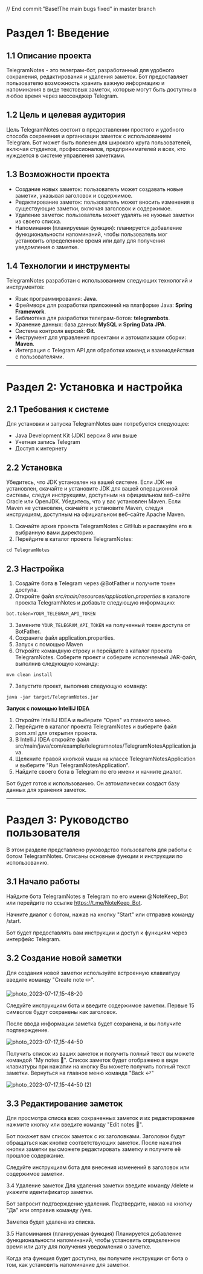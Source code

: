 // End commit:"Base!The main bugs fixed" in master branch 

# Раздел 1: Введение
## 1.1 Описание проекта
TelegramNotes - это телеграм-бот, разработанный для удобного сохранения, редактирования и удаления заметок. Бот предоставляет пользователю возможность хранить важную информацию и напоминания в виде текстовых заметок, которые могут быть доступны в любое время через мессенджер Telegram.

## 1.2 Цель и целевая аудитория
Цель TelegramNotes состоит в предоставлении простого и удобного способа сохранения и организации заметок с использованием Telegram. Бот может быть полезен для широкого круга пользователей, включая студентов, профессионалов, предпринимателей и всех, кто нуждается в системе управления заметками.

## 1.3 Возможности проекта
* Создание новых заметок: пользователь может создавать новые заметки, указывая заголовок и содержимое.
* Редактирование заметок: пользователь может вносить изменения в существующие заметки, включая заголовок и содержимое.
* Удаление заметок: пользователь может удалять не нужные заметки из своего списка.
* Напоминания (планируемая функция): планируется добавление функциональности напоминаний, чтобы пользователь мог установить определенное время или дату для получения уведомления о заметке.

## 1.4 Технологии и инструменты
TelegramNotes разработан с использованием следующих технологий и инструментов:

* Язык программирования: **Java**.
* Фреймворк для разработки приложений на платформе Java: **Spring Framework**.
* Библиотека для разработки телеграм-ботов: **telegrambots**.
* Хранение данных: база данных **MySQL** и **Spring Data JPA**.
* Система контроля версий: **Git**.
* Инструмент для управления проектами и автоматизации сборки: **Maven**.
* Интеграция с Telegram API для обработки команд и взаимодействия с пользователями.

________________________________________________________________________________________________

# Раздел 2: Установка и настройка
## 2.1 Требования к системе
Для установки и запуска TelegramNotes вам потребуется следующее:
* Java Development Kit (JDK) версии 8 или выше
* Учетная запись Telegram
* Доступ к интернету
## 2.2 Установка
Убедитесь, что JDK установлен на вашей системе. Если JDK не установлен, скачайте и установите JDK для вашей операционной системы, следуя инструкциям,
доступным на официальном веб-сайте Oracle или OpenJDK. Убедитесь, что у вас установлен Maven. Если Maven не установлен, скачайте и установите Maven, 
следуя инструкциям, доступным на официальном веб-сайте Apache Maven.

1. Скачайте архив проекта TelegramNotes с GitHub и распакуйте его в выбранную вами директорию.
2. Перейдите в каталог проекта TelegramNotes:

``cd TelegramNotes``

## 2.3 Настройка
1. Создайте бота в Telegram через @BotFather и получите токен доступа.
2. Откройте файл *src/main/resources/application.properties* в каталоге проекта TelegramNotes и добавьте следующую информацию:

``bot.token=YOUR_TELEGRAM_API_TOKEN``

3. Замените ``YOUR_TELEGRAM_API_TOKEN`` на полученный токен доступа от BotFather.
4. Сохраните файл application.properties.
5. Запуск с помощью Maven
6. Откройте командную строку и перейдите в каталог проекта TelegramNotes. Соберите проект и соберите исполняемый JAR-файл, выполнив следующую команду:

``mvn clean install``

7. Запустите проект, выполнив следующую команду:

``java -jar target/TelegramNotes.jar``

**Запуск с помощью IntelliJ IDEA**
1. Откройте IntelliJ IDEA и выберите "Open" из главного меню.
2. Перейдите в каталог проекта TelegramNotes и выберите файл pom.xml для открытия проекта.
3. В IntelliJ IDEA откройте файл src/main/java/com/example/telegramnotes/TelegramNotesApplication.java.
4. Щелкните правой кнопкой мыши на классе TelegramNotesApplication и выберите "Run TelegramNotesApplication".
5. Найдите своего бота в Telegram по его имени и начните диалог.

Бот будет готов к использованию. Он автоматически создаст базу данных для хранения заметок.

________________________________________________________________________________________________________________

# Раздел 3: Руководство пользователя
В этом разделе представлено руководство пользователя для работы с ботом TelegramNotes. Описаны основные функции и инструкции по использованию.

## 3.1 Начало работы
Найдите бота TelegramNotes в Telegram по его имени @NoteKeep_Bot или перейдите по ссылке https://t.me/NoteKeep_Bot.

Начните диалог с ботом, нажав на кнопку "Start" или отправив команду /start.



Бот будет предоставлять вам инструкции и доступ к функциям через интерфейс Telegram.

## 3.2 Создание новой заметки
Для создания новой заметки используйте встроенную клавиатуру введите команду "Create note ✏️".

![photo_2023-07-17_15-48-20](https://github.com/roman50021/TelegramNotes/assets/103030747/0be37e0b-c8fd-4c1e-929c-58c196fd029a)

Следуйте инструкциям бота и введите содержимое заметки. Первые 15 символов будут сохранены как заголовок.

После ввода информации заметка будет сохранена, и вы получите подтверждение. 

![photo_2023-07-17_15-44-50](https://github.com/roman50021/TelegramNotes/assets/103030747/6955c1bb-a69b-4c43-904e-a936c24fc09d)

Получить список из ваших заметок и получить полный текст вы можете командой "My notes 📁". 
Список заметок будет отображено в виде клавиатуры при нажатии на кнопку Вы можете получить полный текст заметки.
Вернуться на главное меню команда "Back ↩️"

![photo_2023-07-17_15-44-50 (2)](https://github.com/roman50021/TelegramNotes/assets/103030747/fcccb6f4-2c1e-44c5-be09-cc2e74a1638e)

## 3.3 Редактирование заметок
Для просмотра списка всех сохраненных заметок и их редактирование нажмите кнопку или введите команду "Edit notes 📝".

Бот покажет вам список заметок с их заголовками. Заголовки будут обращаться как кнопке соответствующих заметок. 
После нажатия кнопки заметки вы сможете редактировать заметку и получите её прошлое содержание. 

Следуйте инструкциям бота для внесения изменений в заголовок или содержимое заметки.

3.4 Удаление заметок
Для удаления заметки введите команду /delete и укажите идентификатор заметки.

Бот запросит подтверждение удаления. Подтвердите, нажав на кнопку "Да" или отправив команду /yes.

Заметка будет удалена из списка.

3.5 Напоминания (планируемая функция)
Планируется добавление функциональности напоминаний, чтобы установить определенное время или дату для получения уведомления о заметке.

Когда эта функция будет доступна, вы получите инструкции от бота о том, как установить напоминание для заметки.

























